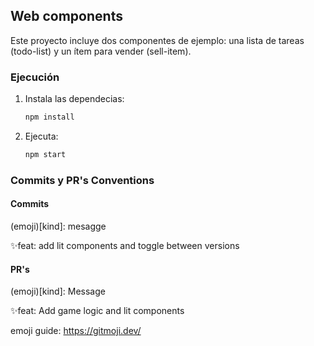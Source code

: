 ## Web components

Este proyecto incluye dos componentes de ejemplo: una lista de tareas (todo-list) y un ítem para vender (sell-item).

### Ejecución
1. Instala las dependecias:
   ```bash
   npm install 
   ```
2. Ejecuta:
    ```bash
   npm start 
   ```


### Commits y PR's Conventions
#### Commits 

(emoji)[kind]: mesagge

✨feat: add lit components and toggle between versions

#### PR's

(emoji)[kind]: Message

✨feat: Add game logic and lit components

emoji guide: https://gitmoji.dev/


